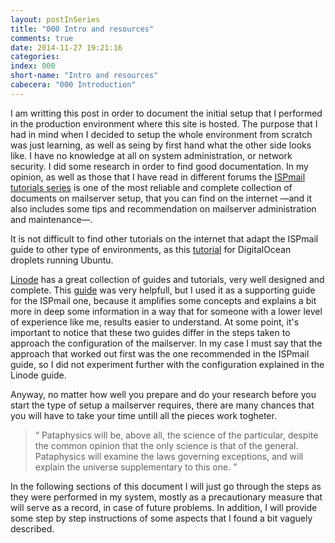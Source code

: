```yaml
---
layout: postInSeries
title: "000 Intro and resources"
comments: true
date: 2014-11-27 19:21:16
categories: 
index: 000
short-name: "Intro and resources"
cabecera: "000 Introduction"
---
```


I am writting this post in order to document the initial setup that I performed in the production environment where this site is hosted. The purpose that I had in mind when I decided to setup the whole environment from scratch was just learning, as well as seing by first hand what the other side looks like. I have no knowledge at all on system administration, or network security. I did some research in order to find good documentation. In my opinion, as well as those that I have read in different forums the [ISPmail tutorials series](https://workaround.org/ispmail) is one of the most reliable and complete collection of documents on mailserver setup, that you can find on the internet &mdash;and it also includes some tips and recommendation on mailserver administration and maintenance&mdash;. 

It is not difficult to find other tutorials on the internet that adapt the ISPmail guide to other type of environments, as this [tutorial](https://www.digitalocean.com/community/tutorials/how-to-configure-a-mail-server-using-postfix-dovecot-mysql-and-spamassasin) for DigitalOcean droplets running Ubuntu. 

[Linode](https://www.linode.com/) has a great collection of guides and tutorials, very well designed and complete. This [guide](https://www.linode.com/docs/email/email-with-postfix-dovecot-and-mysql) was very helpfull, but I used it as a supporting guide for the ISPmail one, because it amplifies some concepts and explains a bit more in deep some information in a way that for someone with a lower level of experience like me, results easier to understand. At some point, it's important to notice that these two guides differ in the steps taken to approach the configuration of the mailserver. In my case I must say that the approach that worked out first was the one recommended in the ISPmail guide, so I did not experiment further with the configuration explained in the Linode guide. 

Anyway, no matter how well you prepare and do your research before you start the type of setup a mailserver requires, there are many chances that you will have to take your time untill all the pieces work togheter.

<blockquote><q>
Pataphysics will be, above all, the science of the particular, despite the common opinion that the only science is that of the general. Pataphysics will examine the laws governing exceptions, and will explain the universe supplementary to this one.
</q></blockquote>

<!-- And that has not really much to do with following one or another guide but mostly with those aspects of your environment, as well as the circumstancial coincidence of aspects that can be no problem at all when they exist separately, but when found togheter suddenly turn into a huge hurdle. -->

In the following sections of this document I will just go through the steps as they were performed in my system, mostly as a precautionary measure that will serve as a record, in case of future problems. In addition, I will provide some step by step instructions of some aspects that I found a bit vaguely described.